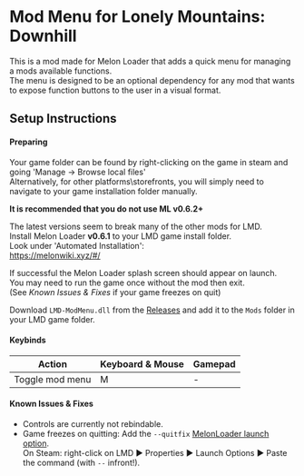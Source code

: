# Mod Menu for Lonely Mountains: Downhill
This is a mod made for Melon Loader that adds a quick menu for managing a mods available functions.  
The menu is designed to be an optional dependency for any mod that wants to expose function buttons to the user in a visual format.  

## Setup Instructions
#### Preparing
Your game folder can be found by right-clicking on the game in steam and going 'Manage -> Browse local files'  
Alternatively, for other platforms\storefronts, you will simply need to navigate to your game installation folder manually.  

**It is recommended that you do not use ML v0.6.2+**  

The latest versions seem to break many of the other mods for LMD.  
Install Melon Loader **v0.6.1** to your LMD game install folder.  
Look under 'Automated Installation':  
https://melonwiki.xyz/#/  


If successful the Melon Loader splash screen should appear on launch.  
You may need to run the game once without the mod then exit.  
(See *Known Issues & Fixes* if your game freezes on quit)  

Download `LMD-ModMenu.dll` from the [Releases](https://github.com/DevdudeX/LMD-ModMenu/releases/latest) and add it to the `Mods` folder in your LMD game folder.   


#### Keybinds
| Action                                  | Keyboard & Mouse      | Gamepad                   |
| ---                                     | ---                   | ---                       |
| Toggle mod menu                         | M                     | -                         |


#### Known Issues & Fixes
- Controls are currently not rebindable.  
- Game freezes on quitting: Add the `--quitfix` [MelonLoader launch option](https://github.com/LavaGang/MelonLoader#launch-options).  
On Steam: right-click on LMD ► Properties ► Launch Options ► Paste the command (with `--` infront!).
